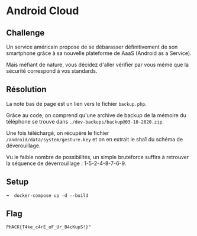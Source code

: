 # Android Cloud
## Challenge

Un service américain propose de se débarasser définitivement de son smartphone
grâce à sa nouvelle plateforme de AaaS (Android as a Service).

Mais méfiant de nature, vous décidez d'aller vérifier par vous même que la
sécurité correspond à vos standards.

## Résolution

La note bas de page est un lien vers le fichier `backup.php`.

Grâce au code, on comprend qu'une archive de backup de la mémoire du téléphone
se trouve dans `./dev-backups/backup@03-10-2020.zip`.

Une fois téléchargé, on récupère le fichier `/android/data/system/gesture.key` et on en extrait
le sha1 du schéma de déverouillage.

Vu le faible nombre de possibilités, un simple bruteforce suffira à retrouver la séquence de déverrouillage : 1-5-2-4-8-7-6-9.

## Setup

```
➜  docker-compose up -d --build
```

## Flag

```
PHACK{T4ke_c4rE_oF_Ur_B4cKupS!}"
```
